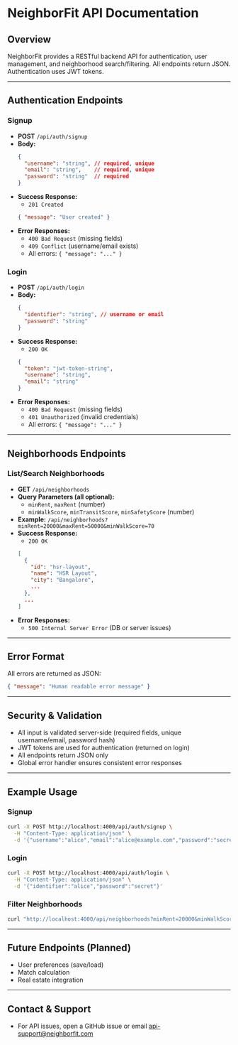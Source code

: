 # NeighborFit API Documentation

## Overview

NeighborFit provides a RESTful backend API for authentication, user management, and neighborhood search/filtering. All endpoints return JSON. Authentication uses JWT tokens.

---

## Authentication Endpoints

### Signup
- **POST** `/api/auth/signup`
- **Body:**
  ```json
  {
    "username": "string", // required, unique
    "email": "string",    // required, unique
    "password": "string"  // required
  }
  ```
- **Success Response:**
  - `201 Created`
  ```json
  { "message": "User created" }
  ```
- **Error Responses:**
  - `400 Bad Request` (missing fields)
  - `409 Conflict` (username/email exists)
  - All errors: `{ "message": "..." }`

### Login
- **POST** `/api/auth/login`
- **Body:**
  ```json
  {
    "identifier": "string", // username or email
    "password": "string"
  }
  ```
- **Success Response:**
  - `200 OK`
  ```json
  {
    "token": "jwt-token-string",
    "username": "string",
    "email": "string"
  }
  ```
- **Error Responses:**
  - `400 Bad Request` (missing fields)
  - `401 Unauthorized` (invalid credentials)
  - All errors: `{ "message": "..." }`

---

## Neighborhoods Endpoints

### List/Search Neighborhoods
- **GET** `/api/neighborhoods`
- **Query Parameters (all optional):**
  - `minRent`, `maxRent` (number)
  - `minWalkScore`, `minTransitScore`, `minSafetyScore` (number)
- **Example:** `/api/neighborhoods?minRent=20000&maxRent=50000&minWalkScore=70`
- **Success Response:**
  - `200 OK`
  ```json
  [
    {
      "id": "hsr-layout",
      "name": "HSR Layout",
      "city": "Bangalore",
      ...
    },
    ...
  ]
  ```
- **Error Responses:**
  - `500 Internal Server Error` (DB or server issues)

---

## Error Format
All errors are returned as JSON:
```json
{ "message": "Human readable error message" }
```

---

## Security & Validation
- All input is validated server-side (required fields, unique username/email, password hash)
- JWT tokens are used for authentication (returned on login)
- All endpoints return JSON only
- Global error handler ensures consistent error responses

---

## Example Usage

### Signup
```bash
curl -X POST http://localhost:4000/api/auth/signup \
  -H "Content-Type: application/json" \
  -d '{"username":"alice","email":"alice@example.com","password":"secret"}'
```

### Login
```bash
curl -X POST http://localhost:4000/api/auth/login \
  -H "Content-Type: application/json" \
  -d '{"identifier":"alice","password":"secret"}'
```

### Filter Neighborhoods
```bash
curl "http://localhost:4000/api/neighborhoods?minRent=20000&minWalkScore=70"
```

---

## Future Endpoints (Planned)
- User preferences (save/load)
- Match calculation
- Real estate integration

---

## Contact & Support
- For API issues, open a GitHub issue or email api-support@neighborfit.com